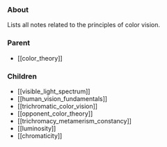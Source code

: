 ### About
Lists all notes related to the principles of color vision.

### Parent
- [[color_theory]]

### Children
- [[visible_light_spectrum]]
- [[human_vision_fundamentals]]
- [[trichromatic_color_vision]]
- [[opponent_color_theory]]
- [[trichromacy_metamerism_constancy]]
- [[luminosity]]
- [[chromaticity]]